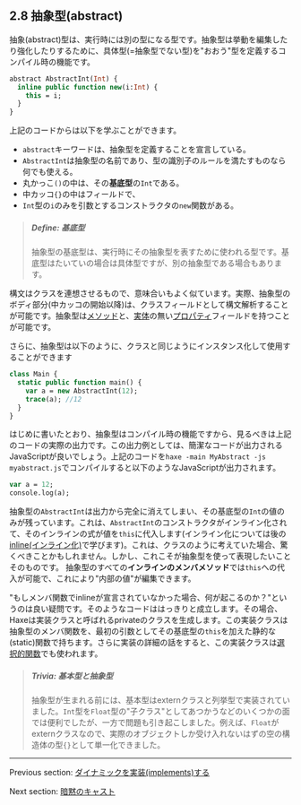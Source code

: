 ## 2.8 抽象型(abstract)

抽象(abstract)型は、実行時には別の型になる型です。抽象型は挙動を編集したり強化したりするために、具体型(=抽象型でない型)を"おおう"型を定義するコンパイル時の機能です。

```haxe
abstract AbstractInt(Int) {
  inline public function new(i:Int) {
    this = i;
  }
}
```

上記のコードからは以下を学ぶことができます。

* `abstract`キーワードは、抽象型を定義することを宣言している。
* `AbstractInt`は抽象型の名前であり、型の識別子のルールを満たすものなら何でも使える。
* 丸かっこ`()`の中は、その**基底型**の`Int`である。
* 中カッコ`{}`の中はフィールドで、
* `Int`型の`i`のみを引数とするコンストラクタの`new`関数がある。

> ##### Define: 基底型
>
> 
> 抽象型の基底型は、実行時にその抽象型を表すために使われる型です。基底型はたいていの場合は具体型ですが、別の抽象型である場合もあります。
> 

構文はクラスを連想させるもので、意味合いもよく似ています。実際、抽象型のボディ部分(中カッコの開始以降)は、クラスフィールドとして構文解析することが可能です。抽象型は[メソッド](class-field-method.md)と、[実体](dictionary.md#define-physical-field)の無い[プロパティ](class-field-property.md)フィールドを持つことが可能です。

さらに、抽象型は以下のように、クラスと同じようにインスタンス化して使用することができます

```haxe
class Main {
  static public function main() {
    var a = new AbstractInt(12);
    trace(a); //12
  }
}
```

はじめに書いたとおり、抽象型はコンパイル時の機能ですから、見るべきは上記のコードの実際の出力です。この出力例としては、簡潔なコードが出力されるJavaScriptが良いでしょう。上記のコードを`haxe -main MyAbstract -js myabstract.js`でコンパイルすると以下のようなJavaScriptが出力されます。

```haxe
var a = 12;
console.log(a);
```

抽象型の`AbstractInt`は出力から完全に消えてしまい、その基底型の`Int`の値のみが残っています。これは、`AbstractInt`のコンストラクタがインライン化されて、そのインラインの式が値を`this`に代入します(インライン化については後の[inline(インライン化)](class-field-inline.md)で学びます)。これは、クラスのように考えていた場合、驚くべきことかもしれません。しかし、これこそが抽象型を使って表現したいことそのものです。
抽象型のすべての**インラインのメンバメソッド**では`this`への代入が可能で、これにより"内部の値"が編集できます。

"もしメンバ関数でinlineが宣言されていなかった場合、何が起こるのか？"というのは良い疑問です。そのようなコードははっきりと成立します。その場合、Haxeは実装クラスと呼ばれるprivateのクラスを生成します。この実装クラスは抽象型のメンバ関数を、最初の引数としてその基底型の`this`を加えた静的な(static)関数で持ちます。さらに実装の詳細の話をすると、この実装クラスは[選択的関数](types-abstract-selective-functions.md)でも使われます。

> ##### Trivia: 基本型と抽象型
>
> 抽象型が生まれる前には、基本型はexternクラスと列挙型で実装されていました。`Int`型を`Float`型の"子クラス"としてあつかうなどのいくつかの面では便利でしたが、一方で問題も引き起こしました。例えば、`Float`がexternクラスなので、実際のオブジェクトしか受け入れないはずの空の構造体の型`{}`として単一化できました。

---

Previous section: [ダイナミックを実装(implements)する](types-dynamic-implemented.md)

Next section: [暗黙のキャスト](types-abstract-implicit-casts.md)